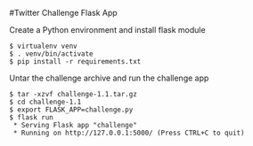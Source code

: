 #Twitter Challenge Flask App

Create a Python environment and install flask module
```
$ virtualenv venv
$ . venv/bin/activate
$ pip install -r requirements.txt
```

Untar the challenge archive and run the challenge app
```
$ tar -xzvf challenge-1.1.tar.gz
$ cd challenge-1.1
$ export FLASK_APP=challenge.py
$ flask run
 * Serving Flask app "challenge"
 * Running on http://127.0.0.1:5000/ (Press CTRL+C to quit)
```
